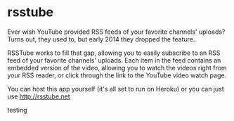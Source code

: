 rsstube
=======

Ever wish YouTube provided RSS feeds of your favorite channels' uploads? Turns out, they used to, but early 2014 they dropped the feature.

RSSTube works to fill that gap, allowing you to easily subscribe to an RSS feed of your favorite channels' uploads. Each item in the feed contains an embedded version of the video, allowing you to watch the videos right from your RSS reader, or click through the link to the YouTube video watch page.

You can host this app yourself (it's all set to run on Heroku) or you can just use http://rsstube.net


testing
